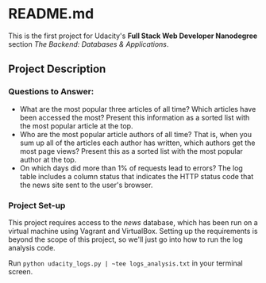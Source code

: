 # README.md

This is the first project for Udacity's **Full Stack Web Developer Nanodegree**
section _The Backend: Databases & Applications_.


## Project Description

### Questions to Answer:
- What are the most popular three articles of all time? Which articles have been accessed the most? Present this information as a sorted list with the most popular article at the top.
- Who are the most popular article authors of all time? That is, when you sum up all of the articles each author has written, which authors get the most page views? Present this as a sorted list with the most popular author at the top.
- On which days did more than 1% of requests lead to errors? The log table includes a column status that indicates the HTTP status code that the news site sent to the user's browser.

### Project Set-up
This project requires access to the _news_ database, which has been run on a virtual machine using Vagrant and VirtualBox. Setting up the requirements is beyond the scope of this project, so we'll just go into how to run the log analysis code.

Run `python udacity_logs.py | ~tee logs_analysis.txt` in your terminal screen.
